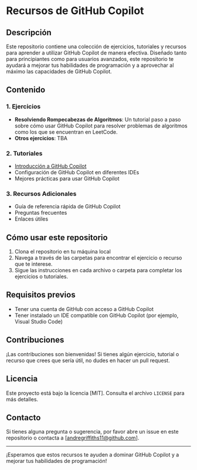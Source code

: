 # Recursos de GitHub Copilot

## Descripción
Este repositorio contiene una colección de ejercicios, tutoriales y recursos para aprender a utilizar GitHub Copilot de manera efectiva. Diseñado tanto para principiantes como para usuarios avanzados, este repositorio te ayudará a mejorar tus habilidades de programación y a aprovechar al máximo las capacidades de GitHub Copilot.

## Contenido

### 1. Ejercicios
- **Resolviendo Rompecabezas de Algoritmos**: Un tutorial paso a paso sobre cómo usar GitHub Copilot para resolver problemas de algoritmos como los que se encuentran en LeetCode.
- **Otros ejercicios**: TBA

### 2. Tutoriales
- [Introducción a GitHub Copilot](https://github.com/gittogethers/copilot-recursos/blob/main/tutoriales/Introducci%C3%B3n%20a%20GitHub%20Copilot.md)
- Configuración de GitHub Copilot en diferentes IDEs
- Mejores prácticas para usar GitHub Copilot

### 3. Recursos Adicionales
- Guía de referencia rápida de GitHub Copilot
- Preguntas frecuentes
- Enlaces útiles

## Cómo usar este repositorio

1. Clona el repositorio en tu máquina local
2. Navega a través de las carpetas para encontrar el ejercicio o recurso que te interese.
3. Sigue las instrucciones en cada archivo o carpeta para completar los ejercicios o tutoriales.

## Requisitos previos
- Tener una cuenta de GitHub con acceso a GitHub Copilot
- Tener instalado un IDE compatible con GitHub Copilot (por ejemplo, Visual Studio Code)

## Contribuciones
¡Las contribuciones son bienvenidas! Si tienes algún ejercicio, tutorial o recurso que crees que sería útil, no dudes en hacer un pull request.

## Licencia
Este proyecto está bajo la licencia [MIT]. Consulta el archivo `LICENSE` para más detalles.

## Contacto
Si tienes alguna pregunta o sugerencia, por favor abre un issue en este repositorio o contacta a [andregriffiths11@github.com].

---

¡Esperamos que estos recursos te ayuden a dominar GitHub Copilot y a mejorar tus habilidades de programación!
